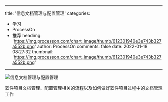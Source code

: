 
---
title: '信息文档管理与配置管理'
categories: 
 - 学习
 - ProcessOn
 - 推荐
headimg: 'https://img.processon.com/chart_image/thumb/612301940e3e743b327a552b.png'
author: ProcessOn
comments: false
date: 2022-01-18 08:27:32
thumbnail: 'https://img.processon.com/chart_image/thumb/612301940e3e743b327a552b.png'
---

<div>   
<img class="thumb" alt="信息文档管理与配置管理" src="https://img.processon.com/chart_image/thumb/612301940e3e743b327a552b.png" referrerpolicy="no-referrer">
<p>软件项目文档管理、配置管理相关的流程以及如何做好软件项目过程中的文档管理工作</p>  
</div>
            
